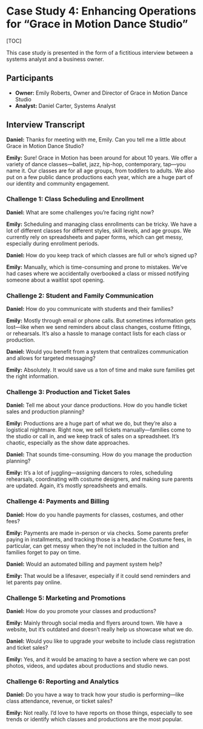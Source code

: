 # Case Study 4: Enhancing Operations for “Grace in Motion Dance Studio”

[TOC]

This case study is presented in the form of a fictitious interview between a systems analyst and a business owner.

## Participants

- **Owner:** Emily Roberts, Owner and Director of Grace in Motion Dance Studio
- **Analyst:** Daniel Carter, Systems Analyst

## Interview Transcript

**Daniel:** Thanks for meeting with me, Emily. Can you tell me a little about Grace in Motion Dance Studio?

**Emily:** Sure! Grace in Motion has been around for about 10 years. We offer a variety of dance classes—ballet, jazz, hip-hop, contemporary, tap—you name it. Our classes are for all age groups, from toddlers to adults. We also put on a few public dance productions each year, which are a huge part of our identity and community engagement.

### Challenge 1: Class Scheduling and Enrollment

**Daniel:** What are some challenges you’re facing right now?

**Emily:** Scheduling and managing class enrollments can be tricky. We have a lot of different classes for different styles, skill levels, and age groups. We currently rely on spreadsheets and paper forms, which can get messy, especially during enrollment periods.

**Daniel:** How do you keep track of which classes are full or who’s signed up?

**Emily:** Manually, which is time-consuming and prone to mistakes. We’ve had cases where we accidentally overbooked a class or missed notifying someone about a waitlist spot opening.

### Challenge 2: Student and Family Communication

**Daniel:** How do you communicate with students and their families?

**Emily:** Mostly through email or phone calls. But sometimes information gets lost—like when we send reminders about class changes, costume fittings, or rehearsals. It’s also a hassle to manage contact lists for each class or production.

**Daniel:** Would you benefit from a system that centralizes communication and allows for targeted messaging?

**Emily:** Absolutely. It would save us a ton of time and make sure families get the right information.

### Challenge 3: Production and Ticket Sales

**Daniel:** Tell me about your dance productions. How do you handle ticket sales and production planning?

**Emily:** Productions are a huge part of what we do, but they’re also a logistical nightmare. Right now, we sell tickets manually—families come to the studio or call in, and we keep track of sales on a spreadsheet. It’s chaotic, especially as the show date approaches.

**Daniel:** That sounds time-consuming. How do you manage the production planning?

**Emily:** It’s a lot of juggling—assigning dancers to roles, scheduling rehearsals, coordinating with costume designers, and making sure parents are updated. Again, it’s mostly spreadsheets and emails.

### Challenge 4: Payments and Billing

**Daniel:** How do you handle payments for classes, costumes, and other fees?

**Emily:** Payments are made in-person or via checks. Some parents prefer paying in installments, and tracking those is a headache. Costume fees, in particular, can get messy when they’re not included in the tuition and families forget to pay on time.

**Daniel:** Would an automated billing and payment system help?

**Emily:** That would be a lifesaver, especially if it could send reminders and let parents pay online.

### Challenge 5: Marketing and Promotions

**Daniel:** How do you promote your classes and productions?

**Emily:** Mainly through social media and flyers around town. We have a website, but it’s outdated and doesn’t really help us showcase what we do.

**Daniel:** Would you like to upgrade your website to include class registration and ticket sales?

**Emily:** Yes, and it would be amazing to have a section where we can post photos, videos, and updates about productions and studio news.

### Challenge 6: Reporting and Analytics

**Daniel:** Do you have a way to track how your studio is performing—like class attendance, revenue, or ticket sales?

**Emily:** Not really. I’d love to have reports on those things, especially to see trends or identify which classes and productions are the most popular.

